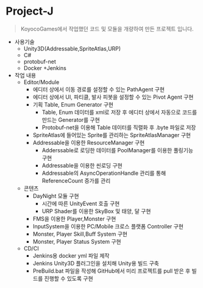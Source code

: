 # Project-J
> KoyocoGames에서 작업했던 코드 및 모듈을 개량하여 만든 프로젝트 입니다. 
 + 사용기술
    + Unity3D(Addressable,SpriteAtlas,URP)
    + C#
    + protobuf-net
    + Docker
       +Jenkins
 + 작업 내용
    + Editor/Module
      + 에디터 상에서 이동 경로를 설정할 수 있는 PathAgent 구현
      + 에디터 상에서 UI, 파티클, 발사 피봇을 설정할 수 있는 Pivot Agent 구현
      + 기획 Table, Enum Generator 구현
         + Table, Enum 데이터를 xml로 저장 후 에디터 상에서 자동으로 코드를 만드는 Generator를 구현
         + Protobuf-net을 이용해 Table 데이터를 직렬화 후 .byte 파일로 저장
      + SpriteAtlas에 들어있는 Sprite를 관리하는 SpriteAtlasManager 구현 
      + Addressable을 이용한 ResourceManager 구현
         + Adderssable로 로딩한 데이터를 PoolManager를 이용한 풀링기능 구현 
         + Addressable을 이용한 씬로딩 구현
         + Addressable의 AsyncOperationHandle 관리를 통해 ReferenceCount 증가를 관리
    + 콘텐츠
      + DayNight 모듈 구현
         + 시간에 따른 UnityEvent 호출 구현
         + URP Shader를 이용한 SkyBox 및 태양, 달 구현
      + FMS을 이용한 Player,Monster 구현
      + InputSystem을 이용한 PC/Mobile 크로스 플랫폼 Controller 구현
      + Monster, Player Skill,Buff System 구현
      + Monster, Player Status System 구현
    + CD/CI
       + Jenkins용 docker yml 파일 제작
       + Jenkins Unity3D 플러그인을 설치해 Unity용 빌드 구축
       + PreBuild.bat 파일을 작성해 GitHub에서 미리 프로젝트를 pull 받은 후 빌드를 진행할 수 있도록 구현

     
 
